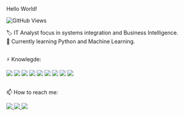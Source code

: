  Hello World!

![GitHub Views](https://komarev.com/ghpvc/?username=lrgamito)

🏷️ IT Analyst focus in systems integration and Business Intelligence.<br>
📖 Currently learning Python and Machine Learning.

##

⚡ Knowlegde:

<div>
<img src="https://img.shields.io/badge/-Oracle-CC2927?style=for-the-badge&logo=Oracle&logoColor=FFFFFF" /> 
<img src="https://img.shields.io/badge/-OCI-CC3020?style=for-the-badge&logo=Oracle&logoColor=FFFFFF" /> 
<img src="https://img.shields.io/badge/-PLSQL-D00830?style=for-the-badge" /> 
<img src="https://img.shields.io/badge/-SQL-117BCD?style=for-the-badge" /> 
<img src="https://img.shields.io/badge/-Python-3776AB?style=for-the-badge&logo=python&logoColor=FFFFFF" /> 
<img src="https://img.shields.io/badge/-Linux-009999?style=for-the-badge&logo=Linux&logoColor=FFFFFF" /> 
<img src="https://img.shields.io/badge/-Windows-3776AB?style=for-the-badge&logo=windows&logoColor=FFFFFF" /> 
<img src="https://img.shields.io/badge/-Philips%20Tasy-117BCD?style=for-the-badge" />
 <img src="https://img.shields.io/badge/-Philips%20Tasy-117BCD?style=for-the-badge" />


</div>

##
📫 How to reach me:
<div>
  <a href="https://www.linkedin.com/in/leandrogamito/"> <img src="https://img.shields.io/badge/LinkedIn-0077B5?style=for-the-badge&logo=linkedin&logoColor=white" target="_blank"/> </a>
  <a href="mailto:lr.gamito@gmail.com"> <img src="https://img.shields.io/badge/Gmail-D14836?style=for-the-badge&logo=gmail&logoColor=white" target="_blank"/> </a>
  <a href="https://www.instagram.com/lrgamito/"> <img src="https://img.shields.io/badge/Instagram-D00830?style=for-the-badge&logo=instagram&logoColor=white" target="_blank"/> </a>

</div>

